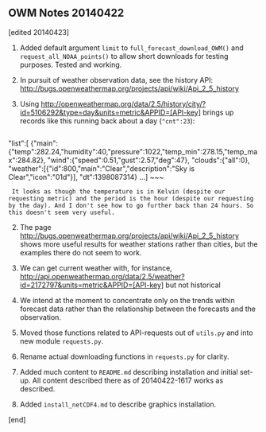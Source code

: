 ## OWM Notes 20140422

[edited 20140423]

1. Added default argument `limit` to `full_forecast_download_OWM()` and `request_all_NOAA_points()` to allow short downloads for testing purposes. Tested and working.

1. In pursuit of weather observation data, see the history API: http://bugs.openweathermap.org/projects/api/wiki/Api_2_5_history

  2. Using http://openweathermap.org/data/2.5/history/city/?id=5106292&type=day&units=metric&APPID=[API-key] brings up records like this running back about a day (`"cnt":23`):

        ~~~
"list":[
 {"main":{"temp":282.24,"humidity":40,"pressure":1022,"temp_min":278.15,"temp_max":284.82},
  "wind":{"speed":0.51,"gust":2.57,"deg":47},
  "clouds":{"all":0},
  "weather":[{"id":800,"main":"Clear","description":"Sky is Clear","icon":"01d"}],
  "dt":1398087314}
...]
        ~~~

     It looks as though the temperature is in Kelvin (despite our requesting metric) and the period is the hour (despite our requesting by the day). And I don't see how to go further back than 24 hours. So this doesn't seem very useful.

  2. The page http://bugs.openweathermap.org/projects/api/wiki/Api_2_5_history shows more useful results for weather stations rather than cities, but the examples there do not seem to work. 
  2. We can get current weather with, for instance, http://api.openweathermap.org/data/2.5/weather?id=2172797&units=metric&APPID=[API-key] but not historical
  2. We intend at the moment to concentrate only on the trends within forecast data rather than the relationship between the forecasts and the observation.

1. Moved those functions related to API-requests out of `utils.py` and into new module `requests.py`.

1. Rename actual downloading functions in `requests.py` for clarity.

1. Added much content to `README.md` describing installation and initial set-up. All content described there as of 20140422-1617 works as described.

1. Added `install_netCDF4.md` to describe graphics installation.

[end]
